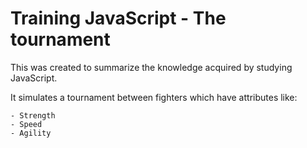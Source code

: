 # Training JavaScript - The tournament

This was created to summarize the knowledge acquired by studying JavaScript.

It simulates a tournament between fighters which have attributes like: 
	
	- Strength
	- Speed
	- Agility

